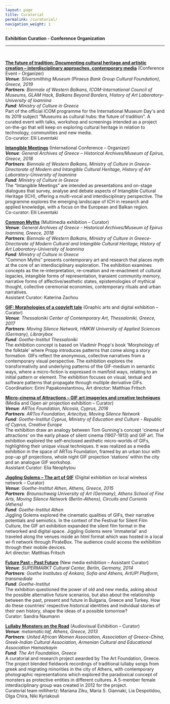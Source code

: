 ```yaml
---
layout: page
title: Curatorial
permalink: /curatorial/
navigation_weight: 1
---
```


**Exhibition Curation - Conference Organization**

---  
<br/>


[**The future of tradition: Documenting cultural heritage and artistic creation – interdisciplinary approaches, contemporary media**](https://bowb.org/icombowb-2019-en) (Conference Event – Organizer)  
*__Venue__: Silversmithing Museum (Piraeus Bank Group Cultural Foundation), Greece, 2019*  
*__Partners__: Biennale of Western Balkans, ICOM-International Council of Museums, GLAM Hack, Balkans Beyond Borders, History of Art Laboratory-University of Ioannina*  
*__Fund__: Ministry of Culture in Greece*  
Part of the official ICOM programme for the International Museum Day's and its 2019 subject "Museums as cultural hubs: the future of tradition". A curated event with talks, workshop and screenings intended as a project on-the-go that will keep on exploring cultural heritage in relation to technology, communities and new media.  
Co-curator: Elli Leventaki

[**Intangible Meetings**](https://bowb.org/?p=6054) (International Conference – Organizer)  
*__Venue__: General Archives of Greece – Historical Archives/Museum of Epirus, Greece, 2018*  
*__Partners__: Biennale of Western Balkans, Ministry of Culture in Greece-Directorate of Modern and Intangible Cultural Heritage, History of Art Laboratory-University of Ioannina*  
*__Fund__: Ministry of Culture in Greece*  
The “Intangible Meetings” are intended as presentations and on-stage dialogues that survey, analyse and debate aspects of Intangible Cultural Heritage (ICH), offering a multi-vocal and interdisciplinary perspective. The programme explores the emerging landscape of ICH in research and applied knowledge, with a focus on the European and Balkan region.  
Co-curator: Elli Leventaki

[**Common Myths**](https://bowb.org/?p=5990) (Multimedia exhibition – Curator)  
*__Venue__: General Archives of Greece - Historical Archives/Museum of Epirus Ioannina, Greece, 2018*  
*__Partners__: Biennale of Western Balkans, Ministry of Culture in Greece-Directorate of Modern Cultural and Intangible Cultural Heritage, History of Art Laboratory-University of Ioannina*  
*__Fund__: Ministry of Culture in Greece*   
“Common Myths” presents contemporary art and research that places myth at the core of an interdisciplinary exploration. The exhibition examines concepts as the re-interpretation, re-creation and re-enactment of cultural legacies, intangible forms of representation, transient community memory, narrative forms of affective/aesthetic states, epistemologies of mythical thought, collective ceremonial economies, contemporary rituals and urban narratives.  
Assistant Curator: Katerina Zachou

[**GIF: Morphologies of a copyleft tale**](https://www.cact.gr/en/news/movingsilence) (Graphic arts and digital exhibition – Curator)  
*__Venue__: Thessaloniki Center of Contemporary Art, Thessaloniki, Greece, 2017*  
*__Partners__: Moving Silence Network, HMKW University of Applied Sciences (Germany), Librarybox*  
*__Fund__: Goethe-Institut Thessaloniki*   
The exhibition concept is based on Vladimir Propp's book 'Morphology of the folktale' where Propp introduces patterns that come along a story formation. GIFs reflect the anonymous, collective narratives from a contemporary visual perspective. The exhibition explores the transformativity and underlying patterns of the GIF-medium in semantic ways, where a micro-fiction is expressed in manifold ways, relating to an initial pattern or element. The exhibition focuses on visual, textual and software patterns that propagate through multiple derivative GIFs.  
Coordination: Eirini Papakonstantinou, Art director: Matthias Fritsch

[**Micro-cinema of Attractions – GIF art imageries and creative techniques**](https://artosfoundation.org/?project=con-temporary-urbanity) (Media and Open air projection exhibition – Curator)  
*__Venue__: ARTos Foundation, Nicosia, Cyprus, 2016*  
*__Partners__: ARTos Foundation, Artecitya, Moving Silence Network*  
*__Fund__: Goethe-Institut Cyprus, Ministry of Education and Culture - Republic of Cyprus, Creative Europe*  
The exhibition draw an analogy between Tom Gunning's concept 'cinema of attractions' on the early phase of silent cinema (1907-1913) and GIF art. The exhibition explored the self-enclosed aesthetic micro-worlds of GIFs, highlighting their unique visual techniques. It was realized as a media exhibition in the space of ARTos Foundation, framed by an urban tour with pop-up gif projections, whole night GIF projection ‘stations‘ within the city and an analogue GIF workshop.  
Assistant Curator: Elia Neophytou

[**Jiggling Golems – The art of GIF**](http://technoviking.tv/movingsilence.net/archiv/2015-athen/jiggling_golems-exhibition.html) (Digital exhibition on local wireless network – Curator)  
*__Venue__: Goethe-Institut Athen, Athens, Greece, 2015*  
*__Partners__: Braunschweig University of Art (Germany), Athens School of Fine Arts, Moving Silence Network (Berlin-Athens), Circuits and Currents (Athens)*  
*__Fund__: Goethe-Institut Athen*  
Jiggling Golems explored the cinematic qualities of GIFs, their narrative potentials and semiotics. In the context of the Festival for Silent Film Culture, the GIF art exhibition expanded the silent film format in the networked and digital space. Jiggling Golems were 'immaterial' and traveled along the venues inside an html format which was hosted in a local wi-fi network through PirateBox. The audience could access the exhibition through their mobile devices.  
Art director: Matthias Fritsch

[**Future Past – Past Future**](https://transmediale.de/content/partner-exhibition-future-past-past-future) (New media exhibition – Assistant Curator)  
*__Venue__: SUPERMARKT Cultural Center, Berlin, Germany, 2014*  
*__Partners__: Goethe Institutes of Ankara, Sofia and Athens, ArtUP! Platform, transmediale*  
*__Fund__: Goethe-Institut*  
The exhibition questioned the power of old and new media, asking about the possible alternative future scenarios, but also about the relationship between the past, present and future in Bulgaria, Greece and Turkey. How do these countries’ respective historical identities and individual stories of their own history, shape the ideas of a possible tomorrow?  
Curator: Sandra Naumann

[**Lullaby Monsters on the Road**](http://theartfoundation.metamatic.gr/GR/Event/919/Lullaby_Monsters_on_the_Road/) (Audiovisual Exhibition – Curator)  
*__Venue__: metamatic:taf, Athens, Greece, 2013*  
*__Partners__: United African Women Association, Association of Greece-China, Greek-Indian Cultural Association, Armenian Cultural and Educational Association Hamazkayin*  
*__Fund__: The Art Foundation, Greece*  
A curatorial and research project awarded by The Art Foundation, Greece. The project blended fieldwork recordings of traditional lullaby songs from greek and migrating minorities in the city of Athens, with contemporary photographic representations which explored the paradoxical concept of monsters as protective entities in different cultures. A 5-member female interdisciplinary group was created in 2012 for the project.  
Curatorial team millihertz: Mariana Ziku, Maria S. Giannaki, Lia Despotidou, Olga Chira, Niki Kyriakouli

